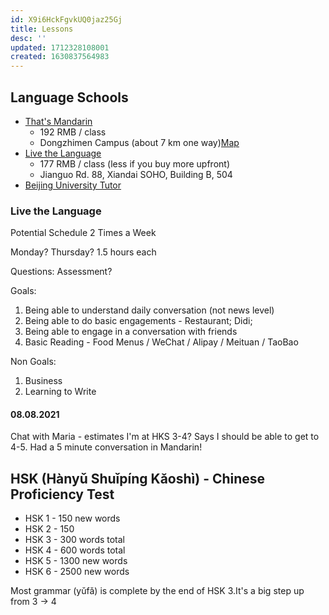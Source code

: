 ```yaml
---
id: X9i6HckFgvkUQ0jaz25Gj
title: Lessons
desc: ''
updated: 1712328108001
created: 1630837564983
---
```


## Language Schools 

- [That's Mandarin](https://www.thatsmandarin.com/1-on-1-courses/?gclid=EAIaIQobChMIppqj4M7n8gIV-Z1LBR0MiAJWEAAYASAAEgLbR_D_BwE)
    - 192 RMB / class
    - Dongzhimen Campus (about 7 km one way)[Map](https://www.google.com.sg/maps/dir/39.8974526,116.4700371/7+Xinzhong+St,+Dongcheng+Qu,+Beijing+Shi,+China,+100006/@39.9147514,116.4484899,14z/data=!4m9!4m8!1m0!1m5!1m1!1s0x35f1acbf42b95cef:0xf31a0c6f564ac14b!2m2!1d116.438497!2d39.938764!3e2)
- [Live the Language](https://ltl-beijing.com/chinese-tutor-beijing/)
    - 177 RMB / class (less if you buy more upfront)
    - Jianguo Rd. 88, Xiandai SOHO, Building B, 504
- [Beijing University Tutor](https://beijing.universitytutor.com/beijing_mandarin-chinese-tutoring)

### Live the Language

Potential Schedule 2 Times a Week 

Monday? Thursday? 1.5 hours each

Questions: Assessment?

Goals:

1. Being able to understand daily conversation (not news level)
2. Being able to do basic engagements - Restaurant; Didi; 
3. Being able to engage in a conversation with friends
4. Basic Reading - Food Menus / WeChat / Alipay / Meituan / TaoBao

Non Goals:

1. Business
2. Learning to Write

#### 08.08.2021 

Chat with Maria - estimates I'm at HKS 3-4? Says I should be able to get to 4-5.  Had a 5 minute conversation in Mandarin!

## HSK (Hànyǔ Shuǐpíng Kǎoshì) - Chinese Proficiency Test

- HSK 1 - 150 new words
- HSK 2 - 150 
- HSK 3 - 300 words total
- HSK 4 - 600 words total 
- HSK 5 - 1300 new words
- HSK 6 - 2500 new words

Most grammar (yǔfǎ) is complete by the end of HSK 3.It's a big step up from 3 -> 4 